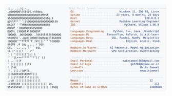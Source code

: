 <picture>
  <source srcset="https://raw.githubusercontent.com/mmazinjameel/mmazinjameel/main/dark_mode.svg?v=1756556242" media="(prefers-color-scheme: dark)">
  <img src="https://raw.githubusercontent.com/mmazinjameel/mmazinjameel/main/light_mode.svg?v=1756556242">
</picture>
